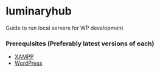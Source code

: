 # luminaryhub
Guide to run local servers for WP development 

### Prerequisites (Preferably latest versions of each)
* [XAMPP](https://www.apachefriends.org/download.html)
* [WordPress](https://wordpress.org/download/)
